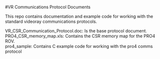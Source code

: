 #VR Communications Protocol Documents  


This repo contains documentation and example code for working with the
standard videoray communications protocols.


VR\_CSR\_Communication\_Protocol.doc:	Is the base protocol document.   
PRO4\_CSR\_memory\_map.xls:		Contains the CSR memory map for the PRO4 ROV.   
pro4_sample:				Contains C example code for working with the pro4 comms protocol  


